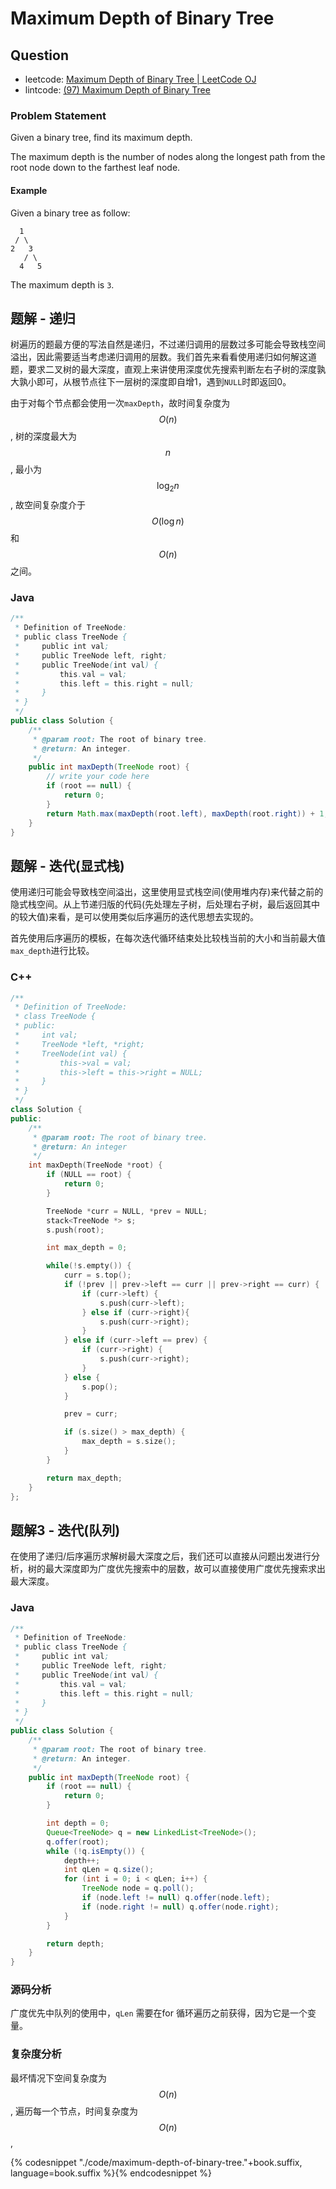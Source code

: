 # Maximum Depth of Binary Tree

## Question

- leetcode: [Maximum Depth of Binary Tree | LeetCode OJ](https://leetcode.com/problems/maximum-depth-of-binary-tree/)
- lintcode: [(97) Maximum Depth of Binary Tree](http://www.lintcode.com/en/problem/maximum-depth-of-binary-tree/)

### Problem Statement

Given a binary tree, find its maximum depth.

The maximum depth is the number of nodes along the longest path from the root
node down to the farthest leaf node.

#### Example

Given a binary tree as follow:



      1
     / \
    2   3
       / \
      4   5


The maximum depth is `3`.

## 题解 - 递归

树遍历的题最方便的写法自然是递归，不过递归调用的层数过多可能会导致栈空间溢出，因此需要适当考虑递归调用的层数。我们首先来看看使用递归如何解这道题，要求二叉树的最大深度，直观上来讲使用深度优先搜索判断左右子树的深度孰大孰小即可，从根节点往下一层树的深度即自增1，遇到`NULL`时即返回0。

由于对每个节点都会使用一次`maxDepth`，故时间复杂度为 $$O(n)$$, 树的深度最大为 $$n$$, 最小为 $$\log_2 n$$, 故空间复杂度介于 $$O(\log n)$$ 和 $$O(n)$$ 之间。

### Java

```java
/**
 * Definition of TreeNode:
 * public class TreeNode {
 *     public int val;
 *     public TreeNode left, right;
 *     public TreeNode(int val) {
 *         this.val = val;
 *         this.left = this.right = null;
 *     }
 * }
 */
public class Solution {
    /**
     * @param root: The root of binary tree.
     * @return: An integer.
     */
    public int maxDepth(TreeNode root) {
        // write your code here
        if (root == null) {
            return 0;
        }
        return Math.max(maxDepth(root.left), maxDepth(root.right)) + 1;
    }
}
```

## 题解 - 迭代(显式栈)

使用递归可能会导致栈空间溢出，这里使用显式栈空间(使用堆内存)来代替之前的隐式栈空间。从上节递归版的代码(先处理左子树，后处理右子树，最后返回其中的较大值)来看，是可以使用类似后序遍历的迭代思想去实现的。

首先使用后序遍历的模板，在每次迭代循环结束处比较栈当前的大小和当前最大值`max_depth`进行比较。

### C++

```c++
/**
 * Definition of TreeNode:
 * class TreeNode {
 * public:
 *     int val;
 *     TreeNode *left, *right;
 *     TreeNode(int val) {
 *         this->val = val;
 *         this->left = this->right = NULL;
 *     }
 * }
 */
class Solution {
public:
    /**
     * @param root: The root of binary tree.
     * @return: An integer
     */
    int maxDepth(TreeNode *root) {
        if (NULL == root) {
            return 0;
        }

        TreeNode *curr = NULL, *prev = NULL;
        stack<TreeNode *> s;
        s.push(root);

        int max_depth = 0;

        while(!s.empty()) {
            curr = s.top();
            if (!prev || prev->left == curr || prev->right == curr) {
                if (curr->left) {
                    s.push(curr->left);
                } else if (curr->right){
                    s.push(curr->right);
                }
            } else if (curr->left == prev) {
                if (curr->right) {
                    s.push(curr->right);
                }
            } else {
                s.pop();
            }

            prev = curr;

            if (s.size() > max_depth) {
                max_depth = s.size();
            }
        }

        return max_depth;
    }
};
```

## 题解3 - 迭代(队列)

在使用了递归/后序遍历求解树最大深度之后，我们还可以直接从问题出发进行分析，树的最大深度即为广度优先搜索中的层数，故可以直接使用广度优先搜索求出最大深度。

### Java

```java
/**
 * Definition of TreeNode:
 * public class TreeNode {
 *     public int val;
 *     public TreeNode left, right;
 *     public TreeNode(int val) {
 *         this.val = val;
 *         this.left = this.right = null;
 *     }
 * }
 */
public class Solution {
    /**
     * @param root: The root of binary tree.
     * @return: An integer.
     */
    public int maxDepth(TreeNode root) {
        if (root == null) {
            return 0;
        }

        int depth = 0;
        Queue<TreeNode> q = new LinkedList<TreeNode>();
        q.offer(root);
        while (!q.isEmpty()) {
            depth++;
            int qLen = q.size();
            for (int i = 0; i < qLen; i++) {
                TreeNode node = q.poll();
                if (node.left != null) q.offer(node.left);
                if (node.right != null) q.offer(node.right);
            }
        }

        return depth;
    }
}
```

### 源码分析

广度优先中队列的使用中，`qLen` 需要在for 循环遍历之前获得，因为它是一个变量。

### 复杂度分析

最坏情况下空间复杂度为 $$O(n)$$, 遍历每一个节点，时间复杂度为 $$O(n)$$,

{% codesnippet "./code/maximum-depth-of-binary-tree."+book.suffix, language=book.suffix %}{% endcodesnippet %}
